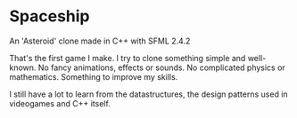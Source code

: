 # Spaceship
An 'Asteroid' clone made in C++ with SFML 2.4.2

That's the first game I make.
I try to clone something simple and well-known.
No fancy animations, effects or sounds.
No complicated physics or mathematics.
Something to improve my skills.

I still have a lot to learn from the datastructures, the design patterns used in videogames and C++ itself.
